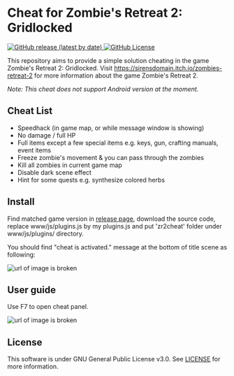 # Cheat for Zombie's Retreat 2: Gridlocked

<div>
    <p align="left">
        <a href="https://github.com/Jim00000/Zombies-Retreat-2-Cheat-Script/releases/latest">
            <img src="https://img.shields.io/github/v/release/Jim00000/Zombies-Retreat-2-Cheat-Script?style=flat-square" alt="GitHub release (latest by date)">
        </a>
        <a href="https://github.com/Jim00000/Zombies-Retreat-2-Cheat-Script/blob/master/LICENSE">
            <img src="https://img.shields.io/github/license/Jim00000/Zombies-Retreat-2-Cheat-Script?style=flat-square" alt="GitHub License">
        </a>
    </p>
</div>

This repository aims to provide a simple solution cheating in the game Zombie's Retreat 2: Gridlocked. Visit https://sirensdomain.itch.io/zombies-retreat-2 for more information about the game Zombie's Retreat 2.

*Note: This cheat does not support Android version at the moment.*

## Cheat List

- Speedhack (in game map, or while message window is showing)
- No damage / full HP
- Full items except a few special items e.g. keys, gun, crafting manuals, event items
- Freeze zombie's movement & you can pass through the zombies
- Kill all zombies in current game map
- Disable dark scene effect
- Hint for some quests e.g. synthesize colored herbs

## Install

Find matched game version in [release page](https://github.com/Jim00000/Zombies-Retreat-2-Cheat-Script/releases), download the source code, replace www/js/plugins.js by my plugins.js and put 'zr2cheat' folder under www/js/plugins/ directory.

You should find "cheat is activated." message at the bottom of title scene as following:

![url of image is broken](https://i.imgur.com/UChEuZk.png)

## User guide

Use F7 to open cheat panel.

![url of image is broken](https://i.imgur.com/oVD4Ezs.png)

## License

This software is under GNU General Public License v3.0. See [LICENSE](LICENSE) for more information.
